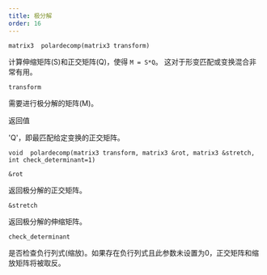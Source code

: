```yaml
---
title: 极分解
order: 16
---
```

`matrix3  polardecomp(matrix3 transform)`

计算伸缩矩阵(S)和正交矩阵(Q)，使得 `M = S*Q`。
这对于形变匹配或变换混合非常有用。

`transform`

需要进行极分解的矩阵(M)。

返回值

'Q'，即最匹配给定变换的正交矩阵。

`void  polardecomp(matrix3 transform, matrix3 &rot, matrix3 &stretch, int check_determinant=1)`

`&rot`

返回极分解的正交矩阵。

`&stretch`

返回极分解的伸缩矩阵。

`check_determinant`

是否检查负行列式(缩放)。如果存在负行列式且此参数未设置为0，正交矩阵和缩放矩阵将被取反。